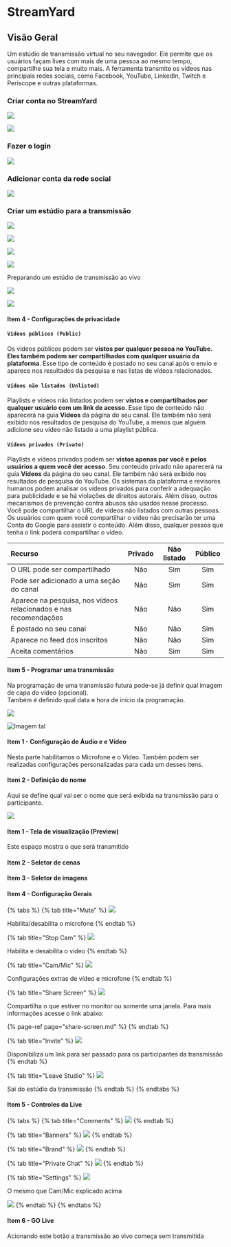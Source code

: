 # StreamYard

## Visão Geral

Um estúdio de transmissão virtual no seu navegador. Ele permite que os usuários façam lives com mais de uma pessoa ao mesmo tempo, compartilhe sua tela e muito mais.  A ferramenta transmite os vídeos nas principais redes sociais, como Facebook, YouTube, LinkedIn, Twitch e Periscope e outras plataformas.

### Criar conta no StreamYard

![](../../.gitbook/assets/image20.png)

![](../../.gitbook/assets/path853-4.png)

### Fazer o login

![](../../.gitbook/assets/image1365.png)

### Adicionar conta da rede social

![](../../.gitbook/assets/image1730.png)

### Criar um estúdio para a transmissão

![](../../.gitbook/assets/image1590%20%281%29.png)

![](../../.gitbook/assets/image1780.png)

![](../../.gitbook/assets/image1939.png)

![](../../.gitbook/assets/image2320.png)

Preparando um estúdio de transmissão ao vivo

![](../../.gitbook/assets/image1590.png)

![](../../.gitbook/assets/image205.png)

#### Item **4** - Configurações de privacidade

#### `Vídeos públicos (Public)`

 Os vídeos públicos podem ser **vistos por qualquer pessoa no YouTube.** **Eles também podem ser compartilhados com qualquer usuário da plataforma**. Esse tipo de conteúdo é postado no seu canal após o envio e aparece nos resultados da pesquisa e nas listas de vídeos relacionados.  


#### `Vídeos não listados (Unlisted)`

Playlists e vídeos não listados podem ser **vistos e compartilhados por qualquer usuário com um link de acesso**. Esse tipo de conteúdo não aparecerá na guia **Vídeos** da página do seu canal. Ele também não será exibido nos resultados de pesquisa do YouTube, a menos que alguém adicione seu vídeo não listado a uma playlist pública.  


#### `Vídeos privados (Private)`

 Playlists e vídeos privados podem ser **vistos apenas por você e pelos usuários a quem você der acesso**. Seu conteúdo privado não aparecerá na guia **Vídeos** da página do seu canal. Ele também não será exibido nos resultados de pesquisa do YouTube. Os sistemas da plataforma e revisores humanos podem analisar os vídeos privados para conferir a adequação para publicidade e se há violações de direitos autorais. Além disso, outros mecanismos de prevenção contra abusos são usados nesse processo.  
Você pode compartilhar o URL de vídeos não listados com outras pessoas. Os usuários com quem você compartilhar o vídeo não precisarão ter uma Conta do Google para assistir o conteúdo. Além disso, qualquer pessoa que tenha o link poderá compartilhar o vídeo.

| Recurso | Privado | Não listado | Público |
| :--- | :---: | :---: | :---: |
| O URL pode ser compartilhado | Não | Sim | Sim |
| Pode ser adicionado a uma seção do canal | Não | Sim | Sim |
| Aparece na pesquisa, nos vídeos relacionados e nas recomendações | Não | Não | Sim |
| É postado no seu canal | Não | Não | Sim |
| Aparece no feed dos inscritos | Não | Não | Sim |
| Aceita comentários | Não | Sim | Sim |

#### Item **5** - Programar uma transmissão

Na programação de uma transmissão futura pode-se já definir qual imagem de capa do vídeo \(opcional\).  
Também é definido qual data e hora de início da programação.

![](../../.gitbook/assets/image1365%20%281%29.png)

![Imagem tal](../../.gitbook/assets/image205%20%283%29.png)

#### Item 1 - Configuração de Áudio e e Vídeo

Nesta parte habilitamos o Microfone e o Vídeo. Também podem ser realizadas configurações personalizadas para cada um desses itens.

#### Item 2 - Definição do nome

Aqui se define qual vai ser o nome que será exibida na transmissão para o participante.

![](../../.gitbook/assets/image205%20%282%29.png)

#### Item 1 - Tela de visualização \(Preview\)

Este espaço mostra o que será transmitido

#### Item 2 - Seletor de cenas



#### Item 3 - Seletor de imagens



#### Item 4 - Configuração Gerais

{% tabs %}
{% tab title="Mute" %}
![](../../.gitbook/assets/image206-2-.png)

Habilita/desabilita o microfone
{% endtab %}

{% tab title="Stop Cam" %}
![](../../.gitbook/assets/image207.png)

Habilita e desabilita o vídeo
{% endtab %}

{% tab title="Cam/Mic" %}
![](../../.gitbook/assets/image208.png)

Configurações extras de vídeo e microfone
{% endtab %}

{% tab title="Share Screen" %}
![](../../.gitbook/assets/image209.png)

Compartilha o que estiver no monitor ou somente uma janela. Para mais informações acesse o link abaixo:

{% page-ref page="share-screen.md" %}
{% endtab %}

{% tab title="Invite" %}
![](../../.gitbook/assets/image210.png)

Disponibiliza um link para ser passado para os participantes da transmissão
{% endtab %}

{% tab title="Leave Studio" %}
![](../../.gitbook/assets/image211.png)

Sai do estúdio da transmissão
{% endtab %}
{% endtabs %}

#### Item 5 - Controles da Live

{% tabs %}
{% tab title="Comments" %}
![](../../.gitbook/assets/image212-2-.png)
{% endtab %}

{% tab title="Banners" %}
![](../../.gitbook/assets/image213.png)
{% endtab %}

{% tab title="Brand" %}
![](../../.gitbook/assets/image214.png)
{% endtab %}

{% tab title="Private Chat" %}
![](../../.gitbook/assets/image215.png)
{% endtab %}

{% tab title="Settings" %}
![](../../.gitbook/assets/image216.png)

O mesmo que Cam/Mic  explicado acima

![](../../.gitbook/assets/image208.png)
{% endtab %}
{% endtabs %}

#### Item 6 - GO Live

Acionando este botão a transmissão ao vivo começa sem transmitida





